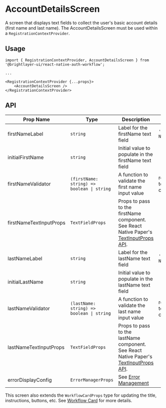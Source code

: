 # AccountDetailsScreen

A screen that displays text fields to collect the user's basic account details (first name and last name). The AccountDetailsScreen must be used within a `RegistrationContextProvider`.

## Usage

```tsx
import { RegistrationContextProvider, AccountDetailsScreen } from '@brightlayer-ui/react-native-auth-workflow';

...

<RegistrationContextProvider {...props}>
    <AccountDetailsScreen />
</RegistrationContextProvider>
```

## API

| Prop Name | Type | Description | Default |
|---|---|---|---|
| firstNameLabel | `string` | Label for the firstName text field | `'First Name'` |
| initialFirstName | `string` | Initial value to populate in the firstName text field |  |
| firstNameValidator | `(firstName: string) => boolean \| string` | A function to validate the first name input value | required to be > 0 characters |
| firstNameTextInputProps | `TextFieldProps` | Props to pass to the firstName component. See React Native Paper's [TextInputProps API](https://callstack.github.io/react-native-paper/docs/components/TextInput/#props). |  |
| lastNameLabel | `string` | Label for the lastName text field | `'Last Name'` |
| initialLastName | `string` | Initial value to populate in the lastName text field |  |
| lastNameValidator | `(lastName: string) => boolean \| string` | A function to validate the last name input value | required to be > 0 characters |
| lastNameTextInputProps | `TextFieldProps` | Props to pass to the lastName component. See React Native Paper's [TextInputProps API](https://callstack.github.io/react-native-paper/docs/components/TextInput/#props). |  |
| errorDisplayConfig | `ErrorManagerProps` | See [Error Management](../error-management.md) |  |

This screen also extends the `WorkflowCardProps` type for updating the title, instructions, buttons, etc. See [Workflow Card](../components/workflow-card.md) for more details.